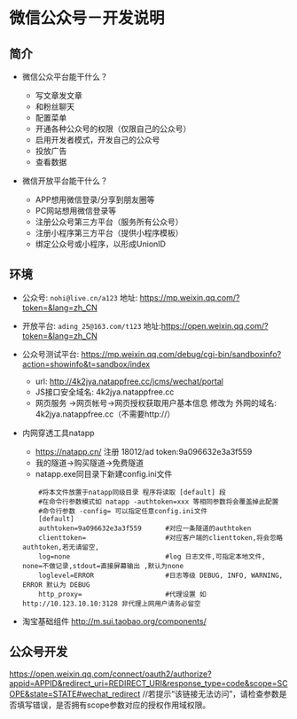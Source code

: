 # 微信公众号－开发说明

## 简介

* 微信公众平台能干什么？
	* 写文章发文章
	* 和粉丝聊天
	* 配置菜单
	* 开通各种公众号的权限（仅限自己的公众号）
	* 启用开发者模式，开发自己的公众号
	* 投放广告
	* 查看数据


* 微信开放平台能干什么？
	* APP想用微信登录/分享到朋友圈等
	* PC网站想用微信登录等
	* 注册公众号第三方平台（服务所有公众号）
	* 注册小程序第三方平台（提供小程序模板）
	* 绑定公众号或小程序，以形成UnionID

## 环境
* 公众号: `nohi@live.cn/a123`  地址: https://mp.weixin.qq.com/?token=&lang=zh_CN

* 开放平台: `ading_25@163.com/t123` 地址:https://open.weixin.qq.com/?token=&lang=zh_CN

* 公众号测试平台: https://mp.weixin.qq.com/debug/cgi-bin/sandboxinfo?action=showinfo&t=sandbox/index

  * url: http://4k2jya.natappfree.cc/jcms/wechat/portal
  * JS接口安全域名: 4k2jya.natappfree.cc
  * 网页服务 ->网页帐号->网页授权获取用户基本信息 修改为 外网的域名: 4k2jya.natappfree.cc（不需要http://）

* 内网穿透工具natapp
	* https://natapp.cn/ 注册 18012/ad   token:9a096632e3a3f559
	* 我的隧道->购买隧道->免费隧道
	* natapp.exe同目录下新建config.ini文件
	```
		#将本文件放置于natapp同级目录 程序将读取 [default] 段
		#在命令行参数模式如 natapp -authtoken=xxx 等相同参数将会覆盖掉此配置
		#命令行参数 -config= 可以指定任意config.ini文件
		[default]
		authtoken=9a096632e3a3f559      #对应一条隧道的authtoken
		clienttoken=                    #对应客户端的clienttoken,将会忽略authtoken,若无请留空,
		log=none                        #log 日志文件,可指定本地文件, none=不做记录,stdout=直接屏幕输出 ,默认为none
		loglevel=ERROR                  #日志等级 DEBUG, INFO, WARNING, ERROR 默认为 DEBUG
		http_proxy=                     #代理设置 如 http://10.123.10.10:3128 非代理上网用户请务必留空
	```

* 淘宝基础组件 http://m.sui.taobao.org/components/

## 公众号开发

https://open.weixin.qq.com/connect/oauth2/authorize?appid=APPID&redirect_uri=REDIRECT_URI&response_type=code&scope=SCOPE&state=STATE#wechat_redirect 
//若提示“该链接无法访问”，请检查参数是否填写错误，是否拥有scope参数对应的授权作用域权限。


